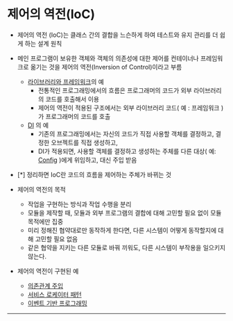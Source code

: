# 제어의 역전(IoC)

- 제어의 역전 (IoC)는 클래스 간의 결합을 느슨하게 하여 테스트와 유지 관리를 더 쉽게 하는 설계 원칙
- 메인 프로그램이 보유한 객체와 객체의 의존성에 대한 제어를 컨테이너나 프레임워크로 옮기는 것을 제어의 역전(Inversion of Control)이라고 부름
	- [라이브러리와 프레임워크](../미완성%20문서/라이브러리와%20프레임워크.md)의 예
		- 전통적인 프로그래밍에서의 흐름은 프로그래머의 코드가 외부 라이브러리의 코드를 호출해서 이용
		- 제어의 역전이 적용된 구조에서는 외부 라이브러리 코드( 예 : 프레임워크 )가 프로그래머의 코드를 호출
	- [DI](디자인%20패턴/의존관계%20주입.md) 의 예
		- 기존의 프로그래밍에서는 자신의 코드가 직접 사용할 객체를 결정하고, 결정한 오브젝트를 직접 생성하고, 
		- DI가 적용되면, 사용할 객체를 결정하고 생성하는 주체를 다른 대상( 예: [Config](../Spring/@Configuration.md) )에게 위임하고, 대신 주입 받음
- [*] 정리하면 IoC란 코드의 흐름을 제어하는 주체가 바뀌는 것
- 제어의 역전의 목적
	- 작업을 구현하는 방식과 작업 수행을 분리
	- 모듈을 제작할 때, 모듈과 외부 프로그램의 결합에 대해 고민할 필요 없이 모듈 목적에만 집중
	- 미리 정해진 협약대로만 동작하게 한다면, 다른 시스템이 어떻게 동작할지에 대해 고민할 필요 없음
	- 같은 협약을 지키는 다른 모듈로 바꿔 끼워도, 다른 시스템이 부작용을 일으키지 않는다.

- 제어의 역전이 구현된 예
	- [의존관계 주입](디자인%20패턴/의존관계%20주입.md)
	- [서비스 로케이터 패턴](../미완성%20문서/Service%20Locator%20Pattern.md)
	- [이벤트 기반 프로그래밍](../미완성%20문서/Event-driven%20Programming.md) 
	





---
